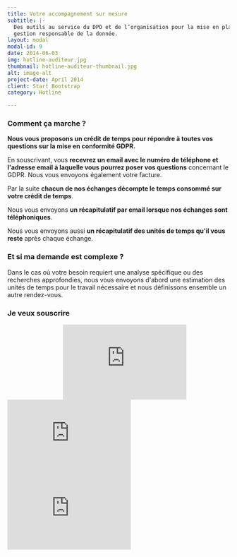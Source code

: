 ```yaml
---
title: Votre accompagnement sur mesure 
subtitle: |-
  Des outils au service du DPO et de l’organisation pour la mise en place d’une
  gestion responsable de la donnée.
layout: modal
modal-id: 9
date: 2014-06-03
img: hotline-auditeur.jpg
thumbnail: hotline-auditeur-thumbnail.jpg
alt: image-alt
project-date: April 2014
client: Start Bootstrap
category: Hotline

---
```





### Comment ça marche ?

__Nous vous proposons un crédit de temps pour répondre à toutes vos questions sur la mise en conformité GDPR.__

En souscrivant, vous __recevrez un email avec le numéro de téléphone et l'adresse email à laquelle vous pourrez poser vos questions__ concernant le GDPR. Nous vous envoyons également votre facture.

Par la suite __chacun de nos échanges décompte le temps consommé sur votre crédit de temps__.

Nous vous envoyons __un récapitulatif par email lorsque nos échanges sont téléphoniques__.

Nous vous envoyons aussi __un récapitulatif des unités de temps qu'il vous reste__ après chaque échange.

### Et si ma demande est complexe ?

Dans le cas où votre besoin requiert une analyse spécifique ou des recherches
approfondies, nous vous envoyons d'abord une estimation des unités de temps
pour le travail nécessaire et nous définissons ensemble un autre rendez-vous.


### Je veux souscrire

<iframe allowtransparency="true" style="margin-left: 25%; margin-right: 25%;" src="https://paygreen.fr/paiement-caller/pay-button?paygreenBtnDatas=%7B%22idPayButton%22%3A%22dad478%22%7D" width="280" height="170" frameborder="0"></iframe>

<iframe allowtransparency="true" src="https://paygreen.fr/paiement-caller/pay-button?paygreenBtnDatas=%7B%22idPayButton%22%3A%223e9426%22%7D" width="280" height="170" frameborder="0"></iframe>

<iframe allowtransparency="true" src="https://paygreen.fr/paiement-caller/pay-button?paygreenBtnDatas=%7B%22idPayButton%22%3A%22a75478%22%7D" width="280" height="170" frameborder="0"></iframe>


